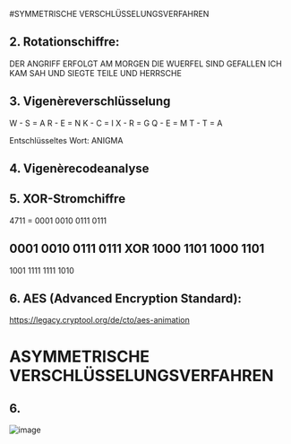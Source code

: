 #SYMMETRISCHE VERSCHLÜSSELUNGSVERFAHREN

## 2. Rotationschiffre:

DER ANGRIFF ERFOLGT AM MORGEN DIE WUERFEL SIND GEFALLEN ICH KAM SAH UND SIEGTE TEILE UND HERRSCHE

## 3. Vigenèreverschlüsselung

W - S = A
R - E = N
K - C = I
X - R = G
Q - E = M
T - T = A

Entschlüsseltes Wort: ANIGMA

## 4. Vigenèrecodeanalyse



## 5.  XOR-Stromchiffre

4711 = 0001 0010 0111 0111

0001 0010 0111 0111
XOR 1000 1101 1000 1101
------------------------
1001 1111 1111 1010

## 6.  AES (Advanced Encryption Standard):

https://legacy.cryptool.org/de/cto/aes-animation

# ASYMMETRISCHE VERSCHLÜSSELUNGSVERFAHREN

## 6. 

![image](https://github.com/Rubenizz/114/assets/112400838/7150a11e-4fe3-448f-bc96-f7331bf782b5)


